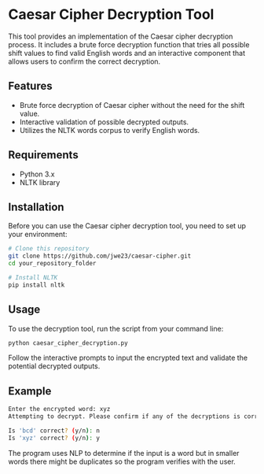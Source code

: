 # Caesar Cipher Decryption Tool

This tool provides an implementation of the Caesar cipher decryption process. It includes a brute force decryption function that tries all possible shift values to find valid English words and an interactive component that allows users to confirm the correct decryption.

## Features

- Brute force decryption of Caesar cipher without the need for the shift value.
- Interactive validation of possible decrypted outputs.
- Utilizes the NLTK words corpus to verify English words.

## Requirements

- Python 3.x
- NLTK library

## Installation

Before you can use the Caesar cipher decryption tool, you need to set up your environment:

```bash
# Clone this repository
git clone https://github.com/jwe23/caesar-cipher.git
cd your_repository_folder

# Install NLTK
pip install nltk
```
## Usage
To use the decryption tool, run the script from your command line:

```bash
python caesar_cipher_decryption.py
```
Follow the interactive prompts to input the encrypted text and validate the potential decrypted outputs.

## Example
```bash
Enter the encrypted word: xyz
Attempting to decrypt. Please confirm if any of the decryptions is correct:

Is 'bcd' correct? (y/n): n
Is 'xyz' correct? (y/n): y
```
The program uses NLP to determine if the input is a word but in smaller words there might be duplicates so the program verifies with the user. 

